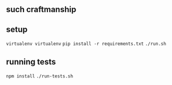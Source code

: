 ## such craftmanship

## setup
`virtualenv virtualenv`
`pip install -r requirements.txt`
`./run.sh`

## running tests
`npm install`
`./run-tests.sh`
